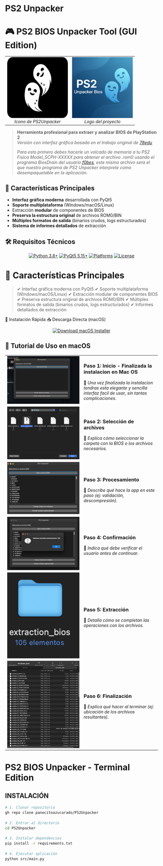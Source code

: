 # PS2 Unpacker
# 🎮 PS2 BIOS Unpacker Tool (GUI Edition)

<div align="center">
  <table>
    <tr>
      <td align="center">
        <img src="src/resources/icons/png/512.png" alt="Icono de la aplicación" width="200"/>
        <br>
        <em>Icono de PS2Unpacker</em>
      </td>
      <td align="center">
        <img src="https://github.com/panecitoazucarado/PS2Unpacker/blob/main/banners/Logo.png" alt="Logo de PS2Unpacker" width="200"/>
        <br>
        <em>Logo del proyecto</em>
      </td>
    </tr>
  </table>
</div>

> **Herramienta profesional para extraer y analizar BIOS de PlayStation 2**  
> *Versión con interfaz gráfica basada en el trabajo original de [78edu](https://github.com/78edu/playstation2-bios-extract)*
> 
> *Para esto primero debes hacerle un volcado de memoria a tu PS2 Fisica Model_SCPH-XXXXX para obtener el archivo .rom0 usando el programa BiosDrain del usuario [f0bes](https://github.com/F0bes/biosdrain), este mismo archivo sera el que nuestro programa de PS2 Unpacker interprete como desempaquetable en la aplicación.*

## 🌟 Características Principales

- **Interfaz gráfica moderna** desarrollada con PyQt5
- **Soporte multiplataforma** (Windows/macOS/Linux)
- Extracción **modular** de componentes de BIOS
- **Preserva la estructura original** de archivos ROM0/BIN
- **Múltiples formatos de salida** (binarios crudos, logs estructurados)
- **Sistema de informes detallados** de extracción
  
## 🛠 Requisitos Técnicos

<div align="center">

[![Python 3.8+](https://img.shields.io/badge/Python-3.8%2B-3776AB?style=for-the-badge&logo=python&logoColor=white)](https://www.python.org/downloads/)
[![PyQt5 5.15+](https://img.shields.io/badge/PyQt5-5.15%2B-41CD52?style=for-the-badge&logo=qt&logoColor=white)](https://pypi.org/project/PyQt5/)
[![Platforms](https://img.shields.io/badge/Platforms-Windows%20%7C%20macOS%20%7C%20Linux-999999?style=for-the-badge)](https://github.com/panecitoazucarado/PS2Unpacker/releases)
[![License](https://img.shields.io/badge/License-MIT-A31F34?style=for-the-badge)](LICENSE)

</div>



# 🌟 Características Principales
> ✔ Interfaz gráfica moderna con PyQt5
> ✔ Soporte multiplataforma (Windows/macOS/Linux)
> ✔ Extracción modular de componentes BIOS
> ✔ Preserva estructura original de archivos ROM0/BIN
> ✔ Múltiples formatos de salida (binarios crudos, logs estructurados)
> ✔ Informes detallados de extracción

🚀 Instalación Rápida
📥 Descarga Directa (macOS)
<div align="center"> <a href="https://github.com/panecitoazucarado/PS2Unpacker/releases/latest/download/PS2Unpacker.pkg"> <img src="https://img.shields.io/badge/Download-macOS_Installer-0078d7?style=for-the-badge&logo=apple" alt="Download macOS Installer"/> </a> </div>

## 🍎 Tutorial de Uso en macOS

<div align="center">
  <table>
    <!-- Paso 1 -->
    <tr>
      <td align="center" width="50%">
        <img src="https://github.com/panecitoazucarado/PS2Unpacker/blob/main/Tutorial%20uso%20de%20la%20App%20-Secuencia%20de%20Pasos/Mac%20OS/paso%201.png" alt="Paso 1" width="300"/>
      </td>
      <td width="50%">
        <h3>Paso 1: Inicio - Finalizada la instalacion en Mac OS</h3>
        <p>🔹 <em>Una vez finalizada la instalacion tendras esta elegante y sencilla interfaz facil de usar, sin tantas complicaciones.</em></p>
      </td>
    </tr>
    <!-- Paso 2 -->
    <tr>
      <td align="center">
        <img src="https://github.com/panecitoazucarado/PS2Unpacker/blob/main/Tutorial%20uso%20de%20la%20App%20-Secuencia%20de%20Pasos/Mac%20OS/paso%202%20mi%20carpeta%20con%20mi%20bios%20de%20mi%20consola%20super%20slim.png" alt="Paso 2" width="300"/>
      </td>
      <td>
        <h3>Paso 2: Selección de archivos</h3>
        <p>🔹 <em>Explica cómo seleccionar la carpeta con la BIOS o los archivos necesarios.</em></p>
      </td>
    </tr>
    <!-- Paso 3 -->
    <tr>
      <td align="center">
        <img src="https://github.com/panecitoazucarado/PS2Unpacker/blob/main/Tutorial%20uso%20de%20la%20App%20-Secuencia%20de%20Pasos/Mac%20OS/paso%203.png" alt="Paso 3" width="300"/>
      </td>
      <td>
        <h3>Paso 3: Procesamiento</h3>
        <p>🔹 <em>Describe qué hace la app en este paso (ej: validación, descompresión).</em></p>
      </td>
    </tr>
    <!-- Paso 4 -->
    <tr>
      <td align="center">
        <img src="https://github.com/panecitoazucarado/PS2Unpacker/blob/main/Tutorial%20uso%20de%20la%20App%20-Secuencia%20de%20Pasos/Mac%20OS/paso%204.png" alt="Paso 4" width="300"/>
      </td>
      <td>
        <h3>Paso 4: Confirmación</h3>
        <p>🔹 <em>Indica qué debe verificar el usuario antes de continuar.</em></p>
      </td>
    </tr>
    <!-- Paso 5 -->
    <tr>
      <td align="center">
        <img src="https://github.com/panecitoazucarado/PS2Unpacker/blob/main/Tutorial%20uso%20de%20la%20App%20-Secuencia%20de%20Pasos/Mac%20OS/paso%205.png" alt="Paso 5" width="300"/>
      </td>
      <td>
        <h3>Paso 5: Extracción</h3>
        <p>🔹 <em>Detalla cómo se completan las operaciones con los archivos.</em></p>
      </td>
    </tr>
    <!-- Paso 6 -->
    <tr>
      <td align="center">
        <img src="https://github.com/panecitoazucarado/PS2Unpacker/blob/main/Tutorial%20uso%20de%20la%20App%20-Secuencia%20de%20Pasos/Mac%20OS/paso%206%20final.png" alt="Paso 6" width="300"/>
      </td>
      <td>
        <h3>Paso 6: Finalización</h3>
        <p>🔹 <em>Explica qué hacer al terminar (ej: ubicación de los archivos resultantes).</em></p>
      </td>
    </tr>
  </table>
</div>

# PS2 BIOS Unpacker - Terminal Edition

## INSTALACIÓN
```bash
# 1. Clonar repositorio
gh repo clone panecitoazucarado/PS2Unpacker

# 2. Entrar al directorio
cd PS2Unpacker

# 3. Instalar dependencias
pip install -r requirements.txt

# 4. Ejecutar aplicación
python src/main.py
